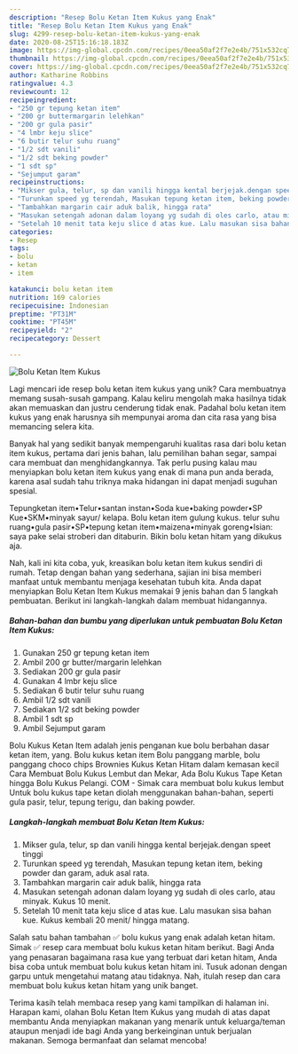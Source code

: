 ```yaml
---
description: "Resep Bolu Ketan Item Kukus yang Enak"
title: "Resep Bolu Ketan Item Kukus yang Enak"
slug: 4299-resep-bolu-ketan-item-kukus-yang-enak
date: 2020-08-25T15:16:18.183Z
image: https://img-global.cpcdn.com/recipes/0eea50af2f7e2e4b/751x532cq70/bolu-ketan-item-kukus-foto-resep-utama.jpg
thumbnail: https://img-global.cpcdn.com/recipes/0eea50af2f7e2e4b/751x532cq70/bolu-ketan-item-kukus-foto-resep-utama.jpg
cover: https://img-global.cpcdn.com/recipes/0eea50af2f7e2e4b/751x532cq70/bolu-ketan-item-kukus-foto-resep-utama.jpg
author: Katharine Robbins
ratingvalue: 4.3
reviewcount: 12
recipeingredient:
- "250 gr tepung ketan item"
- "200 gr buttermargarin lelehkan"
- "200 gr gula pasir"
- "4 lmbr keju slice"
- "6 butir telur suhu ruang"
- "1/2 sdt vanili"
- "1/2 sdt beking powder"
- "1 sdt sp"
- "Sejumput garam"
recipeinstructions:
- "Mikser gula, telur, sp dan vanili hingga kental berjejak.dengan speet tinggi"
- "Turunkan speed yg terendah, Masukan tepung ketan item, beking powder dan garam, aduk asal rata."
- "Tambahkan margarin cair aduk balik, hingga rata"
- "Masukan setengah adonan dalam loyang yg sudah di oles carlo, atau minyak. Kukus 10 menit."
- "Setelah 10 menit tata keju slice d atas kue. Lalu masukan sisa bahan kue. Kukus kembali 20 menit/ hingga matang."
categories:
- Resep
tags:
- bolu
- ketan
- item

katakunci: bolu ketan item 
nutrition: 169 calories
recipecuisine: Indonesian
preptime: "PT31M"
cooktime: "PT45M"
recipeyield: "2"
recipecategory: Dessert

---
```



![Bolu Ketan Item Kukus](https://img-global.cpcdn.com/recipes/0eea50af2f7e2e4b/751x532cq70/bolu-ketan-item-kukus-foto-resep-utama.jpg)

Lagi mencari ide resep bolu ketan item kukus yang unik? Cara membuatnya memang susah-susah gampang. Kalau keliru mengolah maka hasilnya tidak akan memuaskan dan justru cenderung tidak enak. Padahal bolu ketan item kukus yang enak harusnya sih mempunyai aroma dan cita rasa yang bisa memancing selera kita.

Banyak hal yang sedikit banyak mempengaruhi kualitas rasa dari bolu ketan item kukus, pertama dari jenis bahan, lalu pemilihan bahan segar, sampai cara membuat dan menghidangkannya. Tak perlu pusing kalau mau menyiapkan bolu ketan item kukus yang enak di mana pun anda berada, karena asal sudah tahu triknya maka hidangan ini dapat menjadi suguhan spesial.

Tepungketan item•Telur•santan instan•Soda kue•baking powder•SP Kue•SKM•minyak sayur/ kelapa. Bolu ketan item gulung kukus. telur suhu ruang•gula pasir•SP•tepung ketan item•maizena•minyak goreng•Isian: saya pake selai stroberi dan ditaburin. Bikin bolu ketan hitam yang dikukus aja.


Nah, kali ini kita coba, yuk, kreasikan bolu ketan item kukus sendiri di rumah. Tetap dengan bahan yang sederhana, sajian ini bisa memberi manfaat untuk membantu menjaga kesehatan tubuh kita. Anda dapat menyiapkan Bolu Ketan Item Kukus memakai 9 jenis bahan dan 5 langkah pembuatan. Berikut ini langkah-langkah dalam membuat hidangannya.

<!--inarticleads1-->

##### Bahan-bahan dan bumbu yang diperlukan untuk pembuatan Bolu Ketan Item Kukus:

1. Gunakan 250 gr tepung ketan item
1. Ambil 200 gr butter/margarin lelehkan
1. Sediakan 200 gr gula pasir
1. Gunakan 4 lmbr keju slice
1. Sediakan 6 butir telur suhu ruang
1. Ambil 1/2 sdt vanili
1. Sediakan 1/2 sdt beking powder
1. Ambil 1 sdt sp
1. Ambil Sejumput garam


Bolu Kukus Ketan Item adalah jenis penganan kue bolu berbahan dasar ketan item, yang. Bolu kukus ketan item Bolu panggang marble, bolu panggang choco chips Brownies Kukus Ketan Hitam dalam kemasan kecil Cara Membuat Bolu Kukus Lembut dan Mekar, Ada Bolu Kukus Tape Ketan hingga Bolu Kukus Pelangi. COM - Simak cara membuat bolu kukus lembut Untuk bolu kukus tape ketan diolah menggunakan bahan-bahan, seperti gula pasir, telur, tepung terigu, dan baking powder. 

<!--inarticleads2-->

##### Langkah-langkah membuat Bolu Ketan Item Kukus:

1. Mikser gula, telur, sp dan vanili hingga kental berjejak.dengan speet tinggi
1. Turunkan speed yg terendah, Masukan tepung ketan item, beking powder dan garam, aduk asal rata.
1. Tambahkan margarin cair aduk balik, hingga rata
1. Masukan setengah adonan dalam loyang yg sudah di oles carlo, atau minyak. Kukus 10 menit.
1. Setelah 10 menit tata keju slice d atas kue. Lalu masukan sisa bahan kue. Kukus kembali 20 menit/ hingga matang.


Salah satu bahan tambahan ✅ bolu kukus yang enak adalah ketan hitam. Simak ✅ resep cara membuat bolu kukus ketan hitam berikut. Bagi Anda yang penasaran bagaimana rasa kue yang terbuat dari ketan hitam, Anda bisa coba untuk membuat bolu kukus ketan hitam ini. Tusuk adonan dengan garpu untuk mengetahui matang atau tidaknya. Nah, itulah resep dan cara membuat bolu kukus ketan hitam yang unik banget. 

Terima kasih telah membaca resep yang kami tampilkan di halaman ini. Harapan kami, olahan Bolu Ketan Item Kukus yang mudah di atas dapat membantu Anda menyiapkan makanan yang menarik untuk keluarga/teman ataupun menjadi ide bagi Anda yang berkeinginan untuk berjualan makanan. Semoga bermanfaat dan selamat mencoba!
